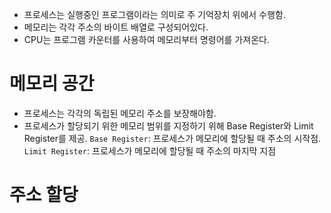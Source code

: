 
- 프로세스는 실행중인 프로그램이라는 의미로 주 기억장치 위에서 수행함.
- 메모리는 각각 주소의 바이트 배열로 구성되어있다.
- CPU는 프로그램 카운터를 사용하여 메모리부터 명령어를 가져온다.


# 메모리 공간
- 프로세스는 각각의 독립된 메모리 주소를 보장해야함.
- 프로세스가 할당되기 위한 메모리 범위를 지정하기 위해 Base Register와 Limit Register를 제공.
`Base Register`: 프로세스가 메모리에 할당될 때 주소의 시작점.
`Limit Register`: 프로세스가 메모리에 할당될 때 주소의 마지막 지점
# 주소 할당
